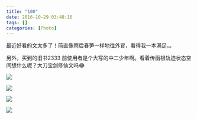```yaml
---
title: "100"
date: 2016-10-29 03:48:16
tags: []
categories: [Photo]
---
```


<p>最近好看的文太多了！简直像雨后春笋一样地往外冒，看得我一本满足。。</p> 
<p>另外，买到的旧书2333 前使用者是个大写的中二少年啊。看着传函根轨迹状态空间想什么呢？大刀宝剑修仙文吗😂</p>

![](https://imglf1.nosdn.127.net/img/a0Q0UWZOckZvaXRzRDc3RElkN0ZQYWlZMFJTcDZYZTlTMG8razBCeDN0b1BueHBlTkJtSWpRPT0.jpg)

![](https://imglf.nosdn.127.net/img/a0Q0UWZOckZvaXRzRDc3RElkN0ZQWncyaFZDNTR0bzB1dTZhQ09RcXdOMENKdXc3K1dKTUl3PT0.jpg)

![](https://imglf2.nosdn.127.net/img/a0Q0UWZOckZvaXRzRDc3RElkN0ZQUW5VSGdhR3lOQWtLUlBNcHNpdWcyaTJydjlNalZNTXBRPT0.jpg)

![](https://imglf.nosdn.127.net/img/a0Q0UWZOckZvaXRzRDc3RElkN0ZQUWNmYjFqRnp6cm5xdFVWS0t5TkUxdGRKVDBvSElTOW1RPT0.jpg)